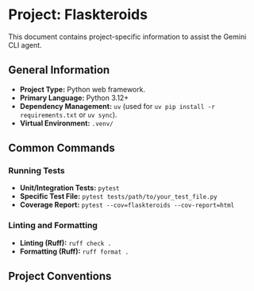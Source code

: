 # Project: Flaskteroids

This document contains project-specific information to assist the Gemini CLI agent.

## General Information

*   **Project Type:** Python web framework.
*   **Primary Language:** Python 3.12+
*   **Dependency Management:** `uv` (used for `uv pip install -r requirements.txt` or `uv sync`).
*   **Virtual Environment:** `.venv/`

## Common Commands

### Running Tests

*   **Unit/Integration Tests:** `pytest`
*   **Specific Test File:** `pytest tests/path/to/your_test_file.py`
*   **Coverage Report:** `pytest --cov=flaskteroids --cov-report=html`

### Linting and Formatting

*   **Linting (Ruff):** `ruff check .`
*   **Formatting (Ruff):** `ruff format .`

## Project Conventions
